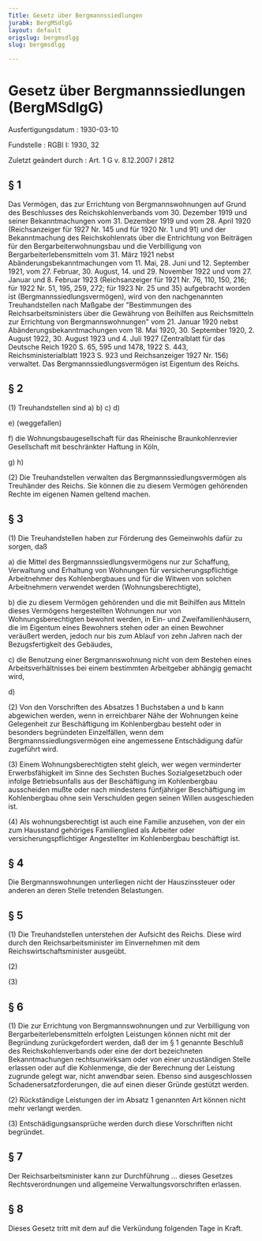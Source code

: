 ```yaml
---
Title: Gesetz über Bergmannssiedlungen
jurabk: BergMSdlgG
layout: default
origslug: bergmsdlgg
slug: bergmsdlgg

---
```


# Gesetz über Bergmannssiedlungen (BergMSdlgG)

Ausfertigungsdatum
:   1930-03-10

Fundstelle
:   RGBl I: 1930, 32

Zuletzt geändert durch
:   Art. 1 G v. 8.12.2007 I 2812

## § 1

Das Vermögen, das zur Errichtung von Bergmannswohnungen auf Grund des
Beschlusses des
Reichskohlenverbands              vom 30. Dezember 1919 und seiner
Bekanntmachungen vom 31. Dezember 1919 und vom 28. April 1920
(Reichsanzeiger für 1927 Nr. 145 und für 1920 Nr. 1 und 91) und der
Bekanntmachung des
Reichskohlenrats              über die Entrichtung von Beiträgen für
den Bergarbeiterwohnungsbau und die Verbilligung von
Bergarbeiterlebensmitteln vom 31. März 1921 nebst
Abänderungsbekanntmachungen vom 11. Mai, 28. Juni und 12. September
1921, vom 27. Februar, 30. August, 14. und 29. November 1922 und vom
27\. Januar und 8. Februar 1923 (Reichsanzeiger für 1921 Nr. 76, 110,
150, 216; für 1922 Nr. 51, 195, 259, 272; für 1923 Nr. 25 und 35)
aufgebracht worden ist (Bergmannssiedlungsvermögen), wird von den
nachgenannten Treuhandstellen nach Maßgabe der "Bestimmungen des
Reichsarbeitsministers über die Gewährung von Beihilfen aus
Reichsmitteln zur Errichtung von Bergmannswohnungen" vom 21. Januar
1920 nebst Abänderungsbekanntmachungen vom 18. Mai 1920, 30. September
1920, 2. August 1922, 30. August 1923 und 4. Juli 1927 (Zentralblatt
für das Deutsche Reich 1920 S. 65, 595 und 1478, 1922 S. 443,
Reichsministerialblatt 1923 S. 923 und Reichsanzeiger 1927 Nr. 156)
verwaltet. Das Bergmannssiedlungsvermögen ist Eigentum des
Reichs.

## § 2

(1) Treuhandstellen sind
a)
b)
c)
d)

e)  (weggefallen)


f)  die Wohnungsbaugesellschaft für das Rheinische Braunkohlenrevier
    Gesellschaft mit beschränkter Haftung in Köln,



g)
h)

(2) Die Treuhandstellen verwalten das Bergmannssiedlungsvermögen als
Treuhänder des
Reichs.              Sie können die zu diesem Vermögen gehörenden
Rechte im eigenen Namen geltend machen.

## § 3

(1) Die Treuhandstellen haben zur Förderung des Gemeinwohls dafür zu
sorgen, daß

a)  die Mittel des Bergmannssiedlungsvermögens nur zur Schaffung,
    Verwaltung und Erhaltung von Wohnungen für versicherungspflichtige
    Arbeitnehmer des Kohlenbergbaues und für die Witwen von solchen
    Arbeitnehmern verwendet werden (Wohnungsberechtigte),


b)  die zu diesem Vermögen gehörenden und die mit Beihilfen aus Mitteln
    dieses Vermögens hergestellten Wohnungen nur von Wohnungsberechtigten
    bewohnt werden, in Ein- und Zweifamilienhäusern, die im Eigentum eines
    Bewohners stehen oder an einen Bewohner veräußert werden, jedoch nur
    bis zum Ablauf von zehn Jahren nach der Bezugsfertigkeit des Gebäudes,


c)  die Benutzung einer Bergmannswohnung nicht von dem Bestehen eines
    Arbeitsverhältnisses bei einem bestimmten Arbeitgeber abhängig gemacht
    wird,



d)

(2) Von den Vorschriften des Absatzes 1 Buchstaben a und b kann
abgewichen werden, wenn in erreichbarer Nähe der Wohnungen keine
Gelegenheit zur Beschäftigung im Kohlenbergbau besteht oder in
besonders begründeten Einzelfällen, wenn dem
Bergmannssiedlungsvermögen eine angemessene Entschädigung dafür
zugeführt wird.

(3) Einem Wohnungsberechtigten steht gleich, wer wegen verminderter
Erwerbsfähigkeit im Sinne des Sechsten Buches Sozialgesetzbuch oder
infolge Betriebsunfalls aus der Beschäftigung im Kohlenbergbau
ausscheiden mußte oder nach mindestens fünfjähriger Beschäftigung im
Kohlenbergbau ohne sein Verschulden gegen seinen Willen ausgeschieden
ist.

(4) Als wohnungsberechtigt ist auch eine Familie anzusehen, von der
ein zum Hausstand gehöriges Familienglied als Arbeiter oder
versicherungspflichtiger Angestellter im Kohlenbergbau beschäftigt
ist.

## § 4

Die Bergmannswohnungen unterliegen nicht der Hauszinssteuer oder
anderen an deren Stelle tretenden Belastungen.

## § 5

(1) Die Treuhandstellen unterstehen der Aufsicht des
Reichs.              Diese wird durch den
Reichsarbeitsminister              im Einvernehmen mit dem
Reichswirtschaftsminister              ausgeübt.

(2)

(3)

## § 6

(1) Die zur Errichtung von Bergmannswohnungen und zur Verbilligung von
Bergarbeiterlebensmitteln erfolgten Leistungen können nicht mit der
Begründung zurückgefordert werden, daß der im § 1 genannte Beschluß
des
Reichskohlenverbands              oder eine der dort bezeichneten
Bekanntmachungen rechtsunwirksam oder von einer unzuständigen Stelle
erlassen oder auf die Kohlenmenge, die der Berechnung der Leistung
zugrunde gelegt war, nicht anwendbar seien. Ebenso sind ausgeschlossen
Schadenersatzforderungen, die auf einen dieser Gründe gestützt werden.

(2) Rückständige Leistungen der im Absatz 1 genannten Art können nicht
mehr verlangt werden.

(3) Entschädigungsansprüche werden durch diese Vorschriften nicht
begründet.

## § 7

Der
Reichsarbeitsminister              kann zur Durchführung ... dieses
Gesetzes Rechtsverordnungen und allgemeine Verwaltungsvorschriften
erlassen.

## § 8

Dieses Gesetz tritt mit dem auf die Verkündung folgenden Tage in
Kraft.

